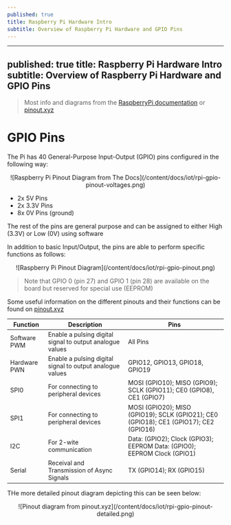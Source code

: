 ```yaml
---
published: true
title: Raspberry Pi Hardware Intro
subtitle: Overview of Raspberry Pi Hardware and GPIO Pins
---
```


---
published: true
title: Raspberry Pi Hardware Intro
subtitle: Overview of Raspberry Pi Hardware and GPIO Pins
---

> Most info and diagrams from the [RaspberryPi documentation](https://www.raspberrypi.org/documentation/usage/gpio/) or [pinout.xyz](https://pinout.xyz)

# GPIO Pins

The Pi has 40 General-Purpose Input-Output (GPIO) pins configured in the following way:

<center>
![Raspberry Pi Pinout Diagram from The Docs](/content/docs/iot/rpi-gpio-pinout-voltages.png)
</center>

- 2x 5V Pins
- 2x 3.3V Pins
- 8x 0V Pins (ground)

The rest of the pins are general purpose and can be assigned to either High (3.3V) or Low (0V) using software

In addition to basic Input/Output, the pins are able to perform specific functions as follows:

<center>
![Raspberry Pi Pinout Diagram](/content/docs/iot/rpi-gpio-pinout.png)
</center>

> Note that GPIO 0 (pin 27) and GPIO 1 (pin 28) are available on the board but reserved for special use (EEPROM)

Some useful information on the different pinouts and their functions can be found on [pinout.xyz](https://pinout.xyz)

| Function     | Description                                               | Pins                                                                                  |
| ------------ | --------------------------------------------------------- | ------------------------------------------------------------------------------------- |
| Software PWM | Enable a pulsing digital signal to output analogue values | All Pins                                                                              |
| Hardware PWN | Enable a pulsing digital signal to output analogue values | GPIO12, GPIO13, GPIO18, GPIO19                                                        |
| SPI0         | For connecting to peripheral devices                      | MOSI (GPIO10); MISO (GPIO9); SCLK (GPIO11); CE0 (GPIO8), CE1 (GPIO7)                  |
| SPI1         | For connecting to peripheral devices                      | MOSI (GPIO20); MISO (GPIO19); SCLK (GPIO21); CE0 (GPIO18); CE1 (GPIO17); CE2 (GPIO16) |
| I2C          | For 2-wite communication                                  | Data: (GPIO2); Clock (GPIO3); EEPROM Data: (GPIO0); EEPROM Clock (GPIO1)              |
| Serial       | Receival and Transmission of Async Signals                | TX (GPIO14); RX (GPIO15)                                                              |

THe more detailed pinout diagram depicting this can be seen below:

<center>
![Pinout diagram from pinout.xyz](/content/docs/iot/rpi-gpio-pinout-detailed.png)
</center>
